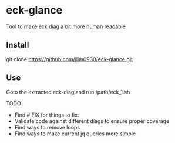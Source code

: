 # eck-glance
Tool to make eck diag a bit more human readable

## Install
git clone https://github.com/jlim0930/eck-glance.git

## Use
Goto the extracted eck-diag and run /path/eck_1.sh


TODO


* Find # FIX for things to fix.
* Validate code against different diags to ensure proper coverage
* Find ways to remove loops
* Find ways to make current jq queries more simple